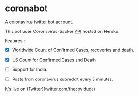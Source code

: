 # coronabot
A coronavirus twitter ~~bot~~ account.

This bot uses Coronavirus-tracker [API](https://coronavirus-tracker-api.herokuapp.com/all) hosted on Heroku.

Features : 

- [X] Worldwide Count of Confirmed Cases, recoveries and death.
- [X] US Count for Confirmed Cases and Death
- [ ] Support for India.
- [ ] Posts from coronavirus subreddit every 5 minutes.


It's live on (Twitter)[twitter.com/thecovidude)
